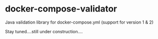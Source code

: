 # docker-compose-validator
Java validation library for docker-compose.yml (support for version 1 &amp; 2)

Stay tuned....still under construction....
